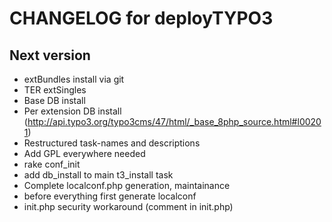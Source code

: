 CHANGELOG for deployTYPO3
=========================

Next version
------------
* extBundles install via git
* TER extSingles
* Base DB install
* Per extension DB install (http://api.typo3.org/typo3cms/47/html/_base_8php_source.html#l00201)
* Restructured task-names and descriptions
* Add GPL everywhere needed
* rake conf_init
* add db_install to main t3_install task
* Complete localconf.php generation, maintainance
* before everything first generate localconf
* init.php security workaround (comment in init.php)
